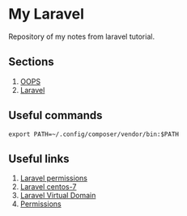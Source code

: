 # My Laravel

Repository of my notes from laravel tutorial.

## Sections
1. [OOPS](S1.OOPS/Notes/OOPS.md)
1. [Laravel](S2.Laravel/Notes/Laravel.md)

## Useful commands
`export PATH=~/.config/composer/vendor/bin:$PATH`

## Useful links
1. [Laravel permissions](https://vpsineu.com/blog/how-to-install-laravel-on-a-centos-7-vps/)
1. [Laravel centos-7](https://syslint.com/blog/tutorial/how-to-install-laravel-php-framework-on-a-centos-7-or-rhel-7/)
1. [Laravel Virtual Domain](https://www.digitalocean.com/community/tutorials/how-to-set-up-apache-virtual-hosts-on-centos-6)
1. [Permissions](http://askubuntu.com/questions/386928/default-permissions-for-var-www)
